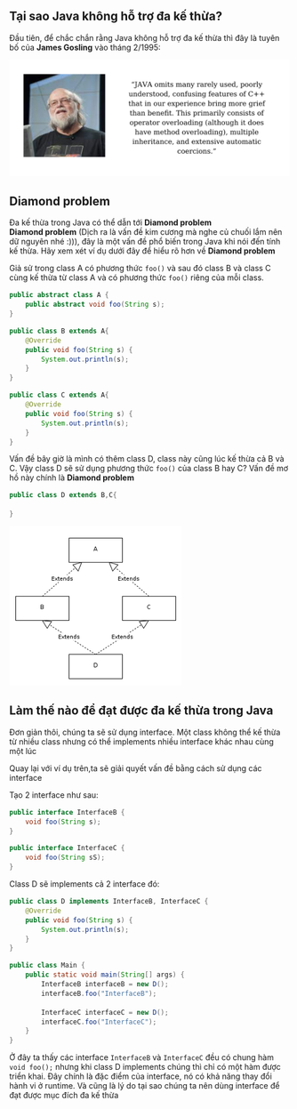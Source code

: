 ## Tại sao Java không hỗ trợ đa kế thừa?  
Đầu tiên, để chắc chắn rằng Java không hỗ trợ đa kế thừa thì đây là tuyên bố của **James Gosling** vào tháng 2/1995:  

![image](../image/james_gosling.png)

## Diamond problem 

Đa kế thừa trong Java có thể dẫn tới **Diamond problem**    
**Diamond problem** (Dịch ra là vấn đề kim cương mà nghe củ chuối lắm nên dữ nguyên nhé :))), đây là một vấn đề phổ biến trong Java khi nói đến tính kế thừa. Hãy xem xét ví dụ dưới đây để hiểu rõ hơn về **Diamond problem**  

Giả sử trong class A có phương thức `foo()` và sau đó class B và class C cùng kế thừa từ class A và có phương thức `foo()` riêng của mỗi class.  

```java  
public abstract class A {
    public abstract void foo(String s);
}
```

```java
public class B extends A{
    @Override
    public void foo(String s) {
        System.out.println(s);
    }
}
```

```java
public class C extends A{
    @Override
    public void foo(String s) {
        System.out.println(s);
    }
}
```

Vấn đề bây giờ là mình có thêm class D, class này cũng lúc kế thừa cả B và C. Vậy class D sẽ sử dụng phương thức `foo()` của class B hay C? Vấn đề mơ hồ này chính là **Diamond problem**  

```java
public class D extends B,C{

}
```

![image](../image/tai-sao-java-khong-ho-tro-da-ke-thua-1.png)         


## Làm thế nào để đạt được đa kế thừa trong Java  
Đơn giản thôi, chúng ta sẽ sử dụng interface. Một class không thể kế thừa từ nhiều class nhưng có thể implements nhiều interface khác nhau cùng một lúc  

Quay lại với ví dụ trên,ta sẽ giải quyết vấn đề bằng cách sử dụng các interface  

Tạo 2 interface như sau:  
```java
public interface InterfaceB {
    void foo(String s);
}

```

```java
public interface InterfaceC {
    void foo(String sS);
}
```

Class D sẽ implements cả 2 interface đó:  
```java
public class D implements InterfaceB, InterfaceC {
    @Override
    public void foo(String s) {
        System.out.println(s);
    }
}
```

```java
public class Main {
    public static void main(String[] args) {
        InterfaceB interfaceB = new D();
        interfaceB.foo("InterfaceB");
        
        InterfaceC interfaceC = new D();
        interfaceC.foo("InterfaceC");
    }
}
```

Ở đây ta thấy các interface `InterfaceB` và `InterfaceC` đều có chung hàm `void foo();` nhưng khi class D implements chúng thì chỉ có một hàm được triển khai. Đây chính là đặc điểm của interface, nó có khả năng thay đổi hành vi ở runtime. Và cũng là lý do tại sao chúng ta nên dùng interface để đạt được mục đích đa kế thừa